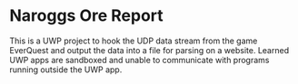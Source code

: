 # Naroggs Ore Report
This is a UWP project to hook the UDP data stream from the game EverQuest and output the data into a file for parsing on a website.
Learned UWP apps are sandboxed and unable to communicate with programs running outside the UWP app.
